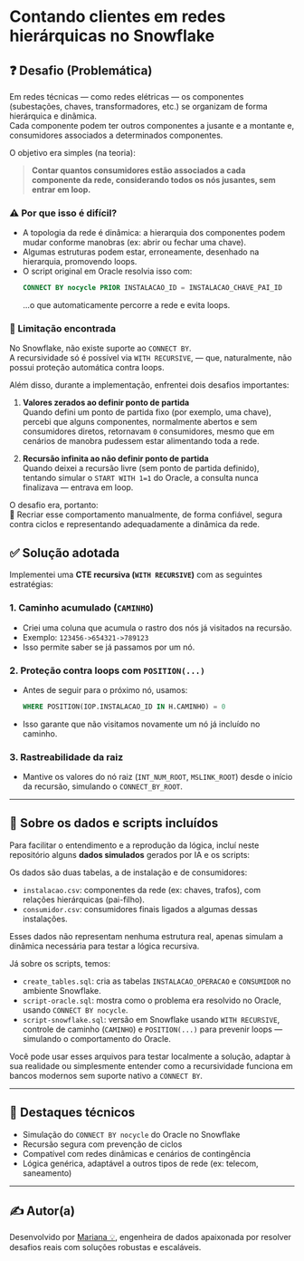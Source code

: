
# Contando clientes em redes hierárquicas no Snowflake

## ❓ Desafio (Problemática)

Em redes técnicas — como redes elétricas — os componentes (subestações, chaves, transformadores, etc.) se organizam de forma hierárquica e dinâmica.  
Cada componente podem ter outros componentes a jusante e a montante e, consumidores associados a determinados componentes.

O objetivo era simples (na teoria):

> **Contar quantos consumidores estão associados a cada componente da rede, considerando todos os nós jusantes, sem entrar em loop.**

### ⚠️ Por que isso é difícil?

- A topologia da rede é dinâmica: a hierarquia dos componentes podem mudar conforme manobras (ex: abrir ou fechar uma chave).
- Algumas estruturas podem estar, erroneamente, desenhado na hierarquia, promovendo loops.
- O script original em Oracle resolvia isso com:
  ```sql
  CONNECT BY nocycle PRIOR INSTALACAO_ID = INSTALACAO_CHAVE_PAI_ID
  ```
  ...o que automaticamente percorre a rede e evita loops.

### 🧱 Limitação encontrada

No Snowflake, não existe suporte ao `CONNECT BY`.  
A recursividade só é possível via `WITH RECURSIVE`, — que, naturalmente, não possui proteção automática contra loops.

Além disso, durante a implementação, enfrentei dois desafios importantes:

1. **Valores zerados ao definir ponto de partida**  
   Quando defini um ponto de partida fixo (por exemplo, uma chave), percebi que alguns componentes, normalmente abertos e sem consumidores diretos, retornavam `0` consumidores, mesmo que em cenários de manobra pudessem estar alimentando toda a rede.  

2. **Recursão infinita ao não definir ponto de partida**  
   Quando deixei a recursão livre (sem ponto de partida definido), tentando simular o `START WITH 1=1` do Oracle, a consulta nunca finalizava — entrava em loop.  

O desafio era, portanto:  
🔄 Recriar esse comportamento manualmente, de forma confiável, segura contra ciclos e representando adequadamente a dinâmica da rede.

## ✅ Solução adotada

Implementei uma **CTE recursiva (`WITH RECURSIVE`)** com as seguintes estratégias:

### 1. Caminho acumulado (`CAMINHO`)
- Criei uma coluna que acumula o rastro dos nós já visitados na recursão.
- Exemplo: `123456->654321->789123`
- Isso permite saber se já passamos por um nó.

### 2. Proteção contra loops com `POSITION(...)`
- Antes de seguir para o próximo nó, usamos:
  ```sql
  WHERE POSITION(IOP.INSTALACAO_ID IN H.CAMINHO) = 0
  ```
- Isso garante que não visitamos novamente um nó já incluído no caminho.

### 3. Rastreabilidade da raiz
- Mantive os valores do nó raiz (`INT_NUM_ROOT`, `MSLINK_ROOT`) desde o início da recursão, simulando o `CONNECT_BY_ROOT`.

---
## 🧰 Sobre os dados e scripts incluídos

Para facilitar o entendimento e a reprodução da lógica, incluí neste repositório alguns **dados simulados** gerados por IA e os scripts:

Os dados são duas tabelas, a de instalação e de consumidores:
- `instalacao.csv`: componentes da rede (ex: chaves, trafos), com relações hierárquicas (pai-filho).
- `consumidor.csv`: consumidores finais ligados a algumas dessas instalações.

Esses dados não representam nenhuma estrutura real, apenas simulam a dinâmica necessária para testar a lógica recursiva.

Já sobre os scripts, temos:
- `create_tables.sql`: cria as tabelas `INSTALACAO_OPERACAO` e `CONSUMIDOR` no ambiente Snowflake.
- `script-oracle.sql`: mostra como o problema era resolvido no Oracle, usando `CONNECT BY nocycle`.
- `script-snowflake.sql`: versão em Snowflake usando `WITH RECURSIVE`, controle de caminho (`CAMINHO`) e `POSITION(...)` para prevenir loops — simulando o comportamento do Oracle.

Você pode usar esses arquivos para testar localmente a solução, adaptar à sua realidade ou simplesmente entender como a recursividade funciona em bancos modernos sem suporte nativo a `CONNECT BY`.

---
## 📌 Destaques técnicos

- Simulação do `CONNECT BY nocycle` do Oracle no Snowflake
- Recursão segura com prevenção de ciclos
- Compatível com redes dinâmicas e cenários de contingência
- Lógica genérica, adaptável a outros tipos de rede (ex: telecom, saneamento)

---

## ✍️ Autor(a)

Desenvolvido por [Mariana 💡](https://www.linkedin.com/in/mariana-fonseca-f/), engenheira de dados apaixonada por resolver desafios reais com soluções robustas e escaláveis.
